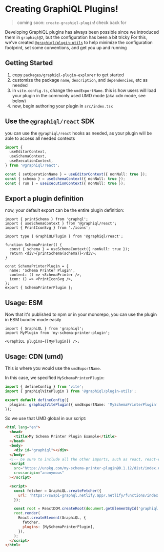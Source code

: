 # Creating GraphiQL Plugins!

> coming soon: `create-graphiql-plugin`! check back for

Developing GraphiQL plugins has always been possible since we introduced them in `graphiql@2`, but the configuration has been a bit tricky
For this, we've created [`@graphiql/plugin-utils`](../../graphiql-plugin-utils/) to help minimize the configuration footprint, set some conventions, and get you up and running

## Getting Started

1. copy `packages/graphiql-plugin-explorer` to get started
1. customize the package `name`, `description`, and `dependencies`, etc as needed
1. in `vite.config.ts`, change the `umdExportName`. this is how users will load your plugin in the commonly used UMD mode (aka cdn mode, see below)
1. now, begin authoring your plugin in `src/index.tsx`

## Use the `@graphiql/react` SDK

you can use the `@graphiql/react` hooks as needed, as your plugin will be able to access all needed contexts

```ts
import {
  useEditorContext,
  useSchemaContext,
  useExecutionContext,
} from '@graphiql/react';

const { setOperationName } = useEditorContext({ nonNull: true });
const { schema } = useSchemaContext({ nonNull: true });
const { run } = useExecutionContext({ nonNull: true });
```

## Export a plugin definition

now, your default export can be the entire plugin definition:

```tsx
import { printSchema } from 'graphql';
import { useSchemaContext } from '@graphiql/react';
import { PrintIconSvg } from './icons';

import type { GraphiQLPlugin } from '@graphiql/react';

function SchemaPrinter() {
  const { schema } = useSchemaContext({ nonNull: true });
  return <div>{printSchema(schema)}</div>;
}

const SchemaPrinterPlugin = {
  name: 'Schema Printer Plugin',
  content: () => <SchemaPrinter />,
  icon: () => <PrintIconSvg />,
};
export { SchemaPrinterPlugin };
```

## Usage: ESM

Now that it's published to npm or in your monorepo, you can use the plugin in ESM bundler mode easily

```tsx
import { GraphiQL } from 'graphiql';
import MyPlugin from 'my-schema-printer-plugin';

<GraphiQL plugins={[MyPlugin]} />;
```

## Usage: CDN (umd)

This is where you would use the `umdExportName`.

In this case, we specified `MySchemaPrinterPlugin`:

```ts
import { defineConfig } from 'vite';
import { graphiqlVitePlugin } from '@graphiql/plugin-utils';

export default defineConfig({
  plugins: graphiqlVitePlugin({ umdExportName: 'MySchemaPrinterPlugin' }),
});
```

So we use that UMD global in our script:

```html
<html lang="en">
  <head>
    <title>My Schema Printer Plugin Example</title>
  </head>
  <body>
    <div id="graphiql"></div>
  </body>
  <!-- be sure to include all the other imports, such as react, react-dom and graphiql itself, see /examples/graphiql-cdn -->
  <script
    src="https://unpkg.com/my-schema-printer-plugin@0.1.12/dist/index.umd.js"
    crossorigin="anonymous"
  ></script>

  <script>
    const fetcher = GraphiQL.createFetcher({
      url: 'https://swapi-graphql.netlify.app/.netlify/functions/index',
    });

    const root = ReactDOM.createRoot(document.getElementById('graphiql'));
    root.render(
      React.createElement(GraphiQL, {
        fetcher,
        plugins: [MySchemaPrinterPlugin],
      }),
    );
  </script>
</html>
```
